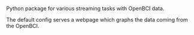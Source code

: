 Python package for various streaming tasks with OpenBCI data.

The default config serves a webpage which graphs the data coming from the OpenBCI.